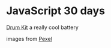 # JavaScript 30 days

[Drum Kit](https://rodrigues19.github.io/-JavaScript-30-Day-Challenge/01-DrumKit/) a really cool battery

images from [Pexel](https://www.pexels.com/pt-br/)
